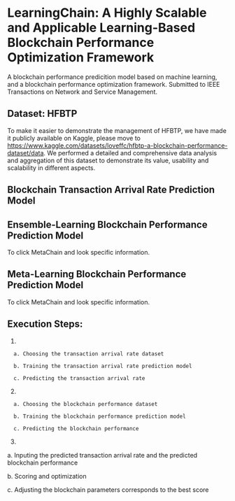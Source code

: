# LearningChain: A Highly Scalable and Applicable Learning-Based Blockchain Performance Optimization Framework
A blockchain performance predicition model based on machine learning, and a blockchain performance optimization framework. Submitted to IEEE Transactions on Network and Service Management.
## Dataset: HFBTP
To make it easier to demonstrate the management of HFBTP, we have made it publicly available on Kaggle, please move to https://www.kaggle.com/datasets/loveffc/hfbtp-a-blockchain-performance-dataset/data. We performed a detailed and comprehensive data analysis and aggregation of this dataset to demonstrate its value, usability and scalability in different aspects.
## Blockchain Transaction Arrival Rate Prediction Model
## Ensemble-Learning Blockchain Performance Prediction Model
To click MetaChain and look specific information.
## Meta-Learning Blockchain Performance Prediction Model
To click MetaChain and look specific information.
## Execution Steps:
1)

      a. Choosing the transaction arrival rate dataset
  
      b. Training the transaction arrival rate prediction model
  
      c. Predicting the transaction arrival rate
  
2)

      a. Choosing the blockchain performance dataset
 
      b. Training the blockchain performance prediction model

      c. Predicting the blockchain performance
  
3)

   a. Inputing the predicted transaction arrival rate and the predicted blockchain performance

   b. Scoring and optimization

   c. Adjusting the blockchain parameters corresponds to the best score
